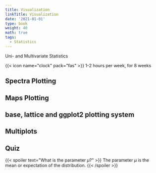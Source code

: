 ```yaml
---
title: Visualization
linkTitle: Visualization
date: '2021-01-01'
type: book
weight: 40
math: true
tags:
  - Statistics
---
```

Uni- and Multivariate Statistics

<!--more-->

{{< icon name="clock" pack="fas" >}} 1-2 hours per week, for 8 weeks



## Spectra Plotting

## Maps Plotting

## base, lattice and ggplot2 plotting system

## Multiplots

## Quiz

{{< spoiler text="What is the parameter $\mu$?" >}}
The parameter $\mu$ is the mean or expectation of the distribution.
{{< /spoiler >}}
